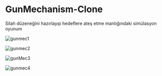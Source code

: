 # GunMechanism-Clone

Silah düzeneğini hazırlayıp hedeflere ateş etme mantığındaki simülasyon oyunum

![gunmec1](https://user-images.githubusercontent.com/82450697/189169052-a53fabca-bca9-4256-9fed-21192ee2dc27.PNG)


![gunmec2](https://user-images.githubusercontent.com/82450697/189169074-ba865714-219f-4e5d-919e-6ffa0296cc34.PNG)


![gunMec3](https://user-images.githubusercontent.com/82450697/189169091-17c0f64b-b8fd-483c-bb7e-6473df8fb8c9.PNG)

![gunmec4](https://user-images.githubusercontent.com/82450697/189169135-68c09781-a0fa-44ac-9b9f-77190a60715a.PNG)
